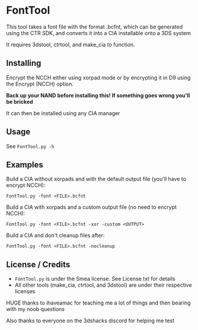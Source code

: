 # FontTool
This tool takes a font file with the format .bcfnt, which can be generated using the CTR SDK, and converts it into a CIA installable onto a 3DS system

It requires 3dstool, ctrtool, and make_cia to function.


## Installing

Encrypt the NCCH either using xorpad mode or by encrypting it in D9 using the Encrypt (NCCH) option.

**Back up your NAND before installing this! If something goes wrong you'll be bricked**

It can then be installed using any CIA manager

## Usage
See `FontTool.py -h`

## Examples
Build a CIA without xorpads and with the default output file (you'll have to encrypt NCCH):

```FontTool.py -font <FILE>.bcfnt```

Build a CIA with xorpads and a custom output file (no need to encrypt NCCH):

```FontTool.py -font <FILE>.bcfnt -xor -custom <OUTPUT>```

Build a CIA and don't cleanup files after:

```FontTool.py -font <FILE>.bcfnt -nocleanup```

## License / Credits
* `FontTool.py` is under the Smea license. See License.txt for details
* All other tools (make_cia, ctrtool, and 3dstool) are under their respective licenses

HUGE thanks to ihaveamac for teaching me a lot of things and then bearing with my noob questions

Also thanks to everyone on the 3dshacks discord for helping me test
